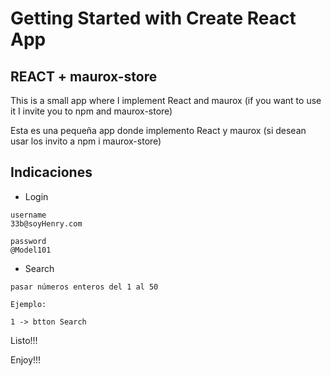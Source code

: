 # Getting Started with Create React App

## REACT + maurox-store

This is a small app where I implement React and maurox (if you want to use it I invite you to npm and maurox-store)

Esta es una pequeña app donde implemento React y maurox (si desean usar los invito a npm i maurox-store)

## Indicaciones
-   Login
```
username
33b@soyHenry.com

password
@Model101
```

-   Search
```
pasar números enteros del 1 al 50

Ejemplo:

1 -> btton Search
```

Listo!!!

Enjoy!!!
